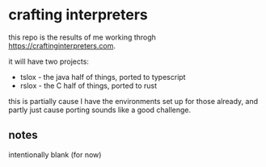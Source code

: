 # crafting interpreters

this repo is the results of me working throgh <https://craftinginterpreters.com>.

it will have two projects:

- tslox - the java half of things, ported to typescript
- rslox - the C half of things, ported to rust

this is partially cause I have the environments set up for those already, and
partly just cause porting sounds like a good challenge.

## notes

intentionally blank (for now)
